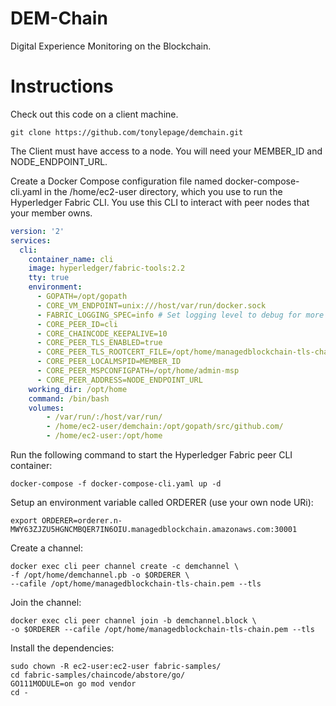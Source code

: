 # DEM-Chain
Digital Experience Monitoring on the Blockchain.

# Instructions
Check out this code on a client machine. 

```
git clone https://github.com/tonylepage/demchain.git
```

The Client must have access to a node. You will need your MEMBER_ID and NODE_ENDPOINT_URL.

Create a Docker Compose configuration file named docker-compose-cli.yaml in the /home/ec2-user directory, which you use to run the Hyperledger Fabric CLI. You use this CLI to interact with peer nodes that your member owns. 

```yaml
version: '2'
services:
  cli:
    container_name: cli
    image: hyperledger/fabric-tools:2.2
    tty: true
    environment:
      - GOPATH=/opt/gopath
      - CORE_VM_ENDPOINT=unix:///host/var/run/docker.sock
      - FABRIC_LOGGING_SPEC=info # Set logging level to debug for more verbose logging
      - CORE_PEER_ID=cli
      - CORE_CHAINCODE_KEEPALIVE=10
      - CORE_PEER_TLS_ENABLED=true
      - CORE_PEER_TLS_ROOTCERT_FILE=/opt/home/managedblockchain-tls-chain.pem
      - CORE_PEER_LOCALMSPID=MEMBER_ID
      - CORE_PEER_MSPCONFIGPATH=/opt/home/admin-msp
      - CORE_PEER_ADDRESS=NODE_ENDPOINT_URL
    working_dir: /opt/home
    command: /bin/bash
    volumes:
        - /var/run/:/host/var/run/
        - /home/ec2-user/demchain:/opt/gopath/src/github.com/
        - /home/ec2-user:/opt/home
```

Run the following command to start the Hyperledger Fabric peer CLI container:

```
docker-compose -f docker-compose-cli.yaml up -d
```

Setup an environment variable called ORDERER (use your own node URi):
```
export ORDERER=orderer.n-MWY63ZJZU5HGNCMBQER7IN6OIU.managedblockchain.amazonaws.com:30001
```

Create a channel:
```
docker exec cli peer channel create -c demchannel \
-f /opt/home/demchannel.pb -o $ORDERER \
--cafile /opt/home/managedblockchain-tls-chain.pem --tls
```

Join the channel:
```
docker exec cli peer channel join -b demchannel.block \
-o $ORDERER --cafile /opt/home/managedblockchain-tls-chain.pem --tls
```

Install the dependencies:
```
sudo chown -R ec2-user:ec2-user fabric-samples/
cd fabric-samples/chaincode/abstore/go/
GO111MODULE=on go mod vendor
cd -
```
